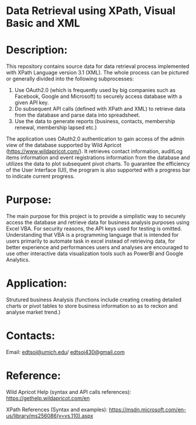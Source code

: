 # Data Retrieval using XPath, Visual Basic and XML
# Description:
This repository contains source data for data retrieval process implemented with XPath Language version 3.1 (XML). The whole process can be pictured or generally divided into the following subprocesses:

1. Use OAuth2.0 (which is frequently used by big companies such as Facebook, Google and Microsoft) to securely access database with a given API key.
2. Do subsequent API calls (defined with XPath and XML) to retrieve data from the database and parse data into spreadsheet.
3. Use the data to generate reports (business, contacts, membership renewal, membership lapsed etc.) 

The application uses OAuth2.0 authentication to gain access of the admin view of the database supported by Wild Apricot (https://www.wildapricot.com/). It retrieves contact information, auditLog items information and event registrations information from the database and utilizes the data to plot subsequent pivot charts. To guarantee the efficiency of the User Interface (UI), the program is also supported with a progress bar to indicate current progress.   

# Purpose:
The main purpose for this project is to provide a simplistic way to securely access the database and retrieve data for business analysis purposes using Excel VBA. For security reasons, the API keys used for testing is omitted. Understanding that VBA is a programming language that is intended for users primarily to automate task in excel instead of retrieving data, for better experience and performances users and analyses are encouraged to use other interactive data visualization tools such as PowerBI and Google Analytics.

# Application:
Strutured business Analysis (functions include creating creating detailed charts or pivot tables to store business information so as to reckon and analyse market trend.)

# Contacts:
Email: edtsoi@umich.edu/ edtsoi430@gmail.com  

# Reference:
Wild Apricot Help (syntax and API calls references):
https://gethelp.wildapricot.com/en

XPath References (Syntax and examples):
https://msdn.microsoft.com/en-us/library/ms256086(v=vs.110).aspx


